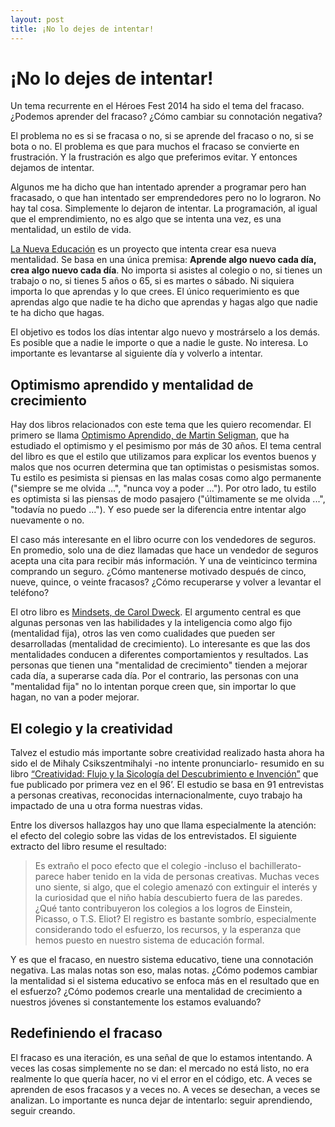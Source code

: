 ```yaml
---
layout: post
title: ¡No lo dejes de intentar!
---
```


# ¡No lo dejes de intentar!

Un tema recurrente en el Héroes Fest 2014 ha sido el tema del fracaso. ¿Podemos aprender del fracaso? ¿Cómo cambiar su connotación negativa?

El problema no es si se fracasa o no, si se aprende del fracaso o no, si se bota o no. El problema es que para muchos el fracaso se convierte en frustración. Y la frustración es algo que preferimos evitar. Y entonces dejamos de intentar.

Algunos me ha dicho que han intentado aprender a programar pero han fracasado, o que han intentado ser emprendedores pero no lo lograron. No hay tal cosa. Simplemente lo dejaron de intentar. La programación, al igual que el emprendimiento, no es algo que se intenta una vez, es una mentalidad, un estilo de vida.

[La Nueva Educación](http://lanuevaeducacion.co/) es un proyecto que intenta crear esa nueva mentalidad. Se basa en una única premisa: **Aprende algo nuevo cada día, crea algo nuevo cada día**. No importa si asistes al colegio o no, si tienes un trabajo o no, si tienes 5 años o 65, si es martes o sábado. Ni siquiera importa lo que aprendas y lo que crees. El único requerimiento es que aprendas algo que nadie te ha dicho que aprendas y hagas algo que nadie te ha dicho que hagas.

El objetivo es todos los días intentar algo nuevo y mostrárselo a los demás. Es posible que a nadie le importe o que a nadie le guste. No interesa. Lo importante es levantarse al siguiente día y volverlo a intentar.


## Optimismo aprendido y mentalidad de crecimiento

Hay dos libros relacionados con este tema que les quiero recomendar. El primero se llama [Optimismo Aprendido, de Martin Seligman](http://www.amazon.com/Learned-Optimism-Change-Your-Mind/dp/1400078393), que ha estudiado el optimismo y el pesimismo por más de 30 años. El tema central del libro es que el estilo que utilizamos para explicar los eventos buenos y malos que nos ocurren determina que tan optimistas o pesismistas somos. Tu estilo es pesimista si piensas en las malas cosas como algo permanente ("siempre se me olvida ...", "nunca voy a poder ..."). Por otro lado, tu estilo es optimista si las piensas de modo pasajero ("últimamente se me olvida ...", "todavía no puedo ..."). Y eso puede ser la diferencia entre intentar algo nuevamente o no.

El caso más interesante en el libro ocurre con los vendedores de seguros. En promedio, solo una de diez llamadas que hace un vendedor de seguros acepta una cita para recibir más información. Y una de veinticinco termina comprando un seguro. ¿Cómo mantenerse motivado después de cinco, nueve, quince, o veinte fracasos? ¿Cómo recuperarse y volver a levantar el teléfono?

El otro libro es [Mindsets, de Carol Dweck](http://www.amazon.com/Mindset-How-Fulfil-Your-Potential-ebook/dp/B005RZB65Q/ref=tmm_kin_swatch_0?_encoding=UTF8&sr=1-1&qid=1406895984). El argumento central es que algunas personas ven las habilidades y la inteligencia como algo fijo (mentalidad fija), otros las ven como cualidades que pueden ser desarrolladas (mentalidad de crecimiento). Lo interesante es que las dos mentalidades conducen a diferentes comportamientos y resultados. Las personas que tienen una "mentalidad de crecimiento" tienden a mejorar cada día, a superarse cada día. Por el contrario, las personas con una "mentalidad fija" no lo intentan porque creen que, sin importar lo que hagan, no van a poder mejorar.


## El colegio y la creatividad

Talvez el estudio más importante sobre creatividad realizado hasta ahora ha sido el de Mihaly Csikszentmihalyi -no intente pronunciarlo- resumido en su libro [“Creatividad: Flujo y la Sicología del Descubrimiento e Invención”](http://www.amazon.com/Creativity-Flow-Psychology-Discovery-Invention-ebook/dp/B000TG1X9C/ref=sr_1_1?s=digital-text&ie=UTF8&qid=1401761890&sr=1-1&keywords=creativity) que fue publicado por primera vez en el 96’. El estudio se basa en 91 entrevistas a personas creativas, reconocidas internacionalmente, cuyo trabajo ha impactado de una u otra forma nuestras vidas.

Entre los diversos hallazgos hay uno que llama especialmente la atención: el efecto del colegio sobre las vidas de los entrevistados. El siguiente extracto del libro resume el resultado:

<blockquote>Es extraño el poco efecto que el colegio -incluso el bachillerato- parece haber tenido en la vida de personas creativas. Muchas veces uno siente, si algo, que el colegio amenazó con extinguir el interés y la curiosidad que el niño había descubierto fuera de las paredes. ¿Qué tanto contribuyeron los colegios a los logros de Einstein, Picasso, o T.S. Eliot? El registro es bastante sombrío, especialmente considerando todo el esfuerzo, los recursos, y la esperanza que hemos puesto en nuestro sistema de educación formal.</blockquote>

Y es que el fracaso, en nuestro sistema educativo, tiene una connotación negativa. Las malas notas son eso, malas notas. ¿Cómo podemos cambiar la mentalidad si el sistema educativo se enfoca más en el resultado que en el esfuerzo? ¿Cómo podemos crearle una mentalidad de crecimiento a nuestros jóvenes si constantemente los estamos evaluando?


## Redefiniendo el fracaso

El fracaso es una iteración, es una señal de que lo estamos intentando. A veces las cosas simplemente no se dan: el mercado no está listo, no era realmente lo que quería hacer, no vi el error en el código, etc. A veces se aprenden de esos fracasos y a veces no. A veces se desechan, a veces se analizan. Lo importante es nunca dejar de intentarlo: seguir aprendiendo, seguir creando.